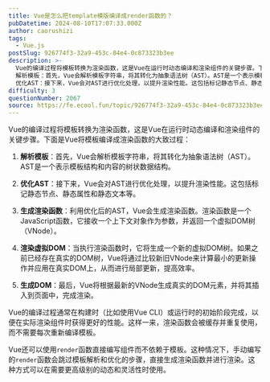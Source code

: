 ```yaml
---
title: Vue是怎么把template模版编译成render函数的？
pubDatetime: 2024-08-10T17:07:33.000Z
author: caorushizi
tags:
  - Vue.js
postSlug: 926774f3-32a9-453c-84e4-0c873323b3ee
description: >-
  Vue的编译过程将模板转换为渲染函数，这是Vue在运行时动态编译和渲染组件的关键步骤。下面是Vue将模板编译成渲染函数的大致过程：
  解析模板：首先，Vue会解析模板字符串，将其转化为抽象语法树（AST）。AST是一个表示模板结构和内容的树状数据结构。
  优化AST：接下来，Vue会对AST进行优化处理，以提升渲染性能。这包括标记静态节点、静态属性和静态文本等。 生成渲染函数：利用优化后的AST，Vu
difficulty: 3
questionNumber: 2067
source: https://fe.ecool.fun/topic/926774f3-32a9-453c-84e4-0c873323b3ee
---
```


Vue的编译过程将模板转换为渲染函数，这是Vue在运行时动态编译和渲染组件的关键步骤。下面是Vue将模板编译成渲染函数的大致过程：

1. **解析模板**：首先，Vue会解析模板字符串，将其转化为抽象语法树（AST）。AST是一个表示模板结构和内容的树状数据结构。

2. **优化AST**：接下来，Vue会对AST进行优化处理，以提升渲染性能。这包括标记静态节点、静态属性和静态文本等。

3. **生成渲染函数**：利用优化后的AST，Vue会生成渲染函数。渲染函数是一个JavaScript函数，它接收一个上下文对象作为参数，并返回一个虚拟DOM树（VNode）。

4. **渲染虚拟DOM**：当执行渲染函数时，它将生成一个新的虚拟DOM树。如果之前已经存在真实的DOM树，Vue将通过比较新旧VNode来计算最小的更新操作并应用在真实DOM上，从而进行局部更新，提高效率。

5. **生成DOM**：最后，Vue将根据最新的VNode生成真实的DOM元素，并将其插入到页面中，完成渲染。

Vue的编译过程通常在构建时（比如使用Vue CLI）或运行时的初始阶段完成，以便在实际渲染组件时获得更好的性能。这样一来，渲染函数会被缓存并重复使用，而不需要每次重新编译模板。

Vue还可以使用`render`函数直接编写组件而不依赖于模板。这种情况下，手动编写的`render`函数会跳过模板解析和优化的步骤，直接生成渲染函数并进行渲染。这种方式可以在需要更高级别的动态和灵活性时使用。
